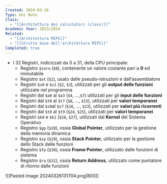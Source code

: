 ```yaml
---
Created: 2024-03-16
Type: Uni Note
Class:
  - "[[Architettura dei calcolatori (class)]]"
Academic Year: 2023/2024
Related:
  - "[[Architettura MIPS]]"
  - "[[Strutta base dell'architettura MIPS]]"
Completed: true
---
```

- I 32 Registri, indicizzati da 0 a 31, della CPU principale:
	- Registro `$zero` (`$0`), contenente un valore costante pari a **0** ed immutabile
	- Registro `$at` (`$1`), usato dalle pseudo-istruzioni e dall’assemblatore
	- Registri `$v0` e `$v1` (`$2`, `$3`), utilizzati per gli **output delle funzioni** utilizzate nel programma
	- Registri dal `$a0` al `$a3` (`$4`, ...,`$7`) utilizzati per gli **input delle funzioni**
	- Registri dal `$t0` al `$t7` (`$8`, ..., `$15`), utilizzati per **valori temporanei**
	- Registri dal `$s0`al `$s7` (`$16`, ..., `$23`), utilizzati per **valori più ricorrenti**
	- Registri dal `$t8` al `$t9` (`$24`, `$25`), utilizzati per **valori temporanei**
	- Registri `$k0` e `$k1` (`$26`, `$27`), utilizzati dal **Kernel** del Sistema Operativo
	- Registro `$gp` (`$28`), ossia **Global Pointer**, utilizzato per la gestione della memoria dinamica
	- Registro `$sp` (`$29`), ossia **Stack Pointer**, utilizzato per la gestione dello Stack delle funzioni
	- Registro `$fp` (`$30`), ossia **Frame Pointer**, utilizzato dalle funzioni di sistema
	- Registro `$ra` (`$31`), ossia **Return Address**, utilizzato come puntatore di ritorno dalle funzioni

![[Pasted image 20240326131704.png|800]]
